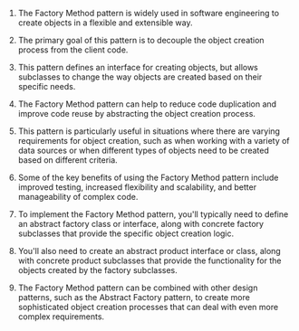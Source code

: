 

1. The Factory Method pattern is widely used in software engineering to create objects in a flexible and extensible way.

2. The primary goal of this pattern is to decouple the object creation process from the client code.

3. This pattern defines an interface for creating objects, but allows subclasses to change the way objects are created based on their specific needs.

4. The Factory Method pattern can help to reduce code duplication and improve code reuse by abstracting the object creation process.

5. This pattern is particularly useful in situations where there are varying requirements for object creation, such as when working with a variety of data sources or when different types of objects need to be created based on different criteria.

6. Some of the key benefits of using the Factory Method pattern include improved testing, increased flexibility and scalability, and better manageability of complex code.

7. To implement the Factory Method pattern, you'll typically need to define an abstract factory class or interface, along with concrete factory subclasses that provide the specific object creation logic.

8. You'll also need to create an abstract product interface or class, along with concrete product subclasses that provide the functionality for the objects created by the factory subclasses.

9. The Factory Method pattern can be combined with other design patterns, such as the Abstract Factory pattern, to create more sophisticated object creation processes that can deal with even more complex requirements.